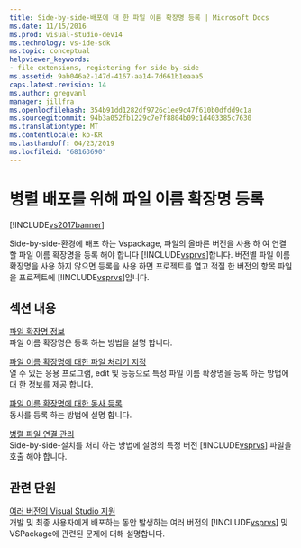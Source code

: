 ```yaml
---
title: Side-by-side-배포에 대 한 파일 이름 확장명 등록 | Microsoft Docs
ms.date: 11/15/2016
ms.prod: visual-studio-dev14
ms.technology: vs-ide-sdk
ms.topic: conceptual
helpviewer_keywords:
- file extensions, registering for side-by-side
ms.assetid: 9ab046a2-147d-4167-aa14-7d661b1eaaa5
caps.latest.revision: 14
ms.author: gregvanl
manager: jillfra
ms.openlocfilehash: 354b91dd1282df9726c1ee9c47f610b0dfdd9c1a
ms.sourcegitcommit: 94b3a052fb1229c7e7f8804b09c1d403385c7630
ms.translationtype: MT
ms.contentlocale: ko-KR
ms.lasthandoff: 04/23/2019
ms.locfileid: "68163690"
---
```

# <a name="registering-file-name-extensions-for-side-by-side-deployments"></a>병렬 배포를 위해 파일 이름 확장명 등록
[!INCLUDE[vs2017banner](../includes/vs2017banner.md)]

Side-by-side-환경에 배포 하는 Vspackage, 파일의 올바른 버전을 사용 하 여 연결할 파일 이름 확장명을 등록 해야 합니다 [!INCLUDE[vsprvs](../includes/vsprvs-md.md)]합니다. 버전별 파일 이름 확장명을 사용 하지 않으면 등록을 사용 하면 프로젝트를 열고 적절 한 버전의 항목 파일을 프로젝트에 [!INCLUDE[vsprvs](../includes/vsprvs-md.md)]입니다.  
  
## <a name="in-this-section"></a>섹션 내용  
 [파일 확장명 정보](../extensibility/about-file-name-extensions.md)  
 파일 이름 확장명은 등록 하는 방법을 설명 합니다.  
  
 [파일 이름 확장명에 대한 파일 처리기 지정](../extensibility/specifying-file-handlers-for-file-name-extensions.md)  
 열 수 있는 응용 프로그램, edit 및 등등으로 특정 파일 이름 확장명을 등록 하는 방법에 대 한 정보를 제공 합니다.  
  
 [파일 이름 확장명에 대한 동사 등록](../extensibility/registering-verbs-for-file-name-extensions.md)  
 동사를 등록 하는 방법에 설명 합니다.  
  
 [병렬 파일 연결 관리](../extensibility/managing-side-by-side-file-associations.md)  
 Side-by-side-설치를 처리 하는 방법에 설명의 특정 버전 [!INCLUDE[vsprvs](../includes/vsprvs-md.md)] 파일을 호출 해야 합니다.  
  
## <a name="related-sections"></a>관련 단원  
 [여러 버전의 Visual Studio 지원](../extensibility/supporting-multiple-versions-of-visual-studio.md)  
 개발 및 최종 사용자에게 배포하는 동안 발생하는 여러 버전의 [!INCLUDE[vsprvs](../includes/vsprvs-md.md)] 및 VSPackage에 관련된 문제에 대해 설명합니다.
